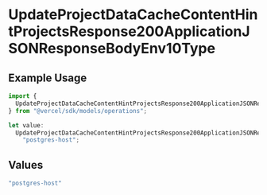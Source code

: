 # UpdateProjectDataCacheContentHintProjectsResponse200ApplicationJSONResponseBodyEnv10Type

## Example Usage

```typescript
import {
  UpdateProjectDataCacheContentHintProjectsResponse200ApplicationJSONResponseBodyEnv10Type,
} from "@vercel/sdk/models/operations";

let value:
  UpdateProjectDataCacheContentHintProjectsResponse200ApplicationJSONResponseBodyEnv10Type =
    "postgres-host";
```

## Values

```typescript
"postgres-host"
```